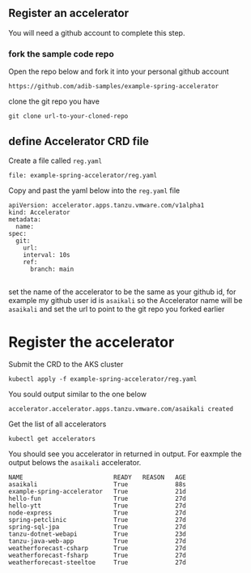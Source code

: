 ## Register an accelerator 

You will need a github account to complete this step. 

### fork the sample code repo 
Open the repo below and fork it into your personal github account 
```url
https://github.com/adib-samples/example-spring-accelerator
```

clone the git repo you have 
``` execute 
git clone url-to-your-cloned-repo
```

## define Accelerator CRD file 

Create a file called `reg.yaml` 

 ```editor:create-file
file: example-spring-accelerator/reg.yaml
```

Copy and past the yaml below into the `reg.yaml` file 

```copy
apiVersion: accelerator.apps.tanzu.vmware.com/v1alpha1
kind: Accelerator
metadata:
  name: 
spec:
  git:
    url: 
    interval: 10s
    ref:
      branch: main
```
## 

set the name of the accelerator to be the same as your github id, for 
example my github user id is `asaikali` so the Accelerator name will be 
`asaikali` and set the url to point to the git repo you forked earlier 

# Register the accelerator 

Submit the CRD to the AKS cluster 

```execute
kubectl apply -f example-spring-accelerator/reg.yaml
```

You sould output similar to the one below 
```text
accelerator.accelerator.apps.tanzu.vmware.com/asaikali created
```

Get the list of all accelerators 
```execute 
kubectl get accelerators 
``` 
You should see you accelerator in returned in output. For eaxmple the output 
belows the `asaikali` accelerator.

```text
NAME                         READY   REASON   AGE
asaikali                     True             88s
example-spring-accelerator   True             21d
hello-fun                    True             27d
hello-ytt                    True             27d
node-express                 True             27d
spring-petclinic             True             27d
spring-sql-jpa               True             27d
tanzu-dotnet-webapi          True             23d
tanzu-java-web-app           True             27d
weatherforecast-csharp       True             27d
weatherforecast-fsharp       True             27d
weatherforecast-steeltoe     True             27d
```

```